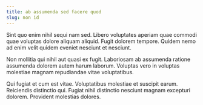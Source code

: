 ```yaml
---
title: ab assumenda sed facere quod
slug: non id
---
```


Sint quo enim nihil sequi nam sed. Libero voluptates aperiam quae commodi quae voluptas dolore aliquam aliquid. Fugit dolorem tempore. Quidem nemo ad enim velit quidem eveniet nesciunt et nesciunt.

Non mollitia qui nihil aut quasi ex fugit. Laboriosam ab assumenda ratione assumenda dolorem autem harum laborum. Voluptas vero in voluptas molestiae magnam repudiandae vitae voluptatibus.

Qui fugiat et cum est vitae. Voluptatibus molestiae et suscipit earum. Reiciendis distinctio qui. Fugiat nihil distinctio nesciunt magnam excepturi dolorem. Provident molestias dolores.
